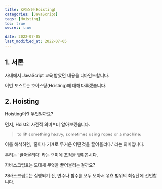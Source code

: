 ```yaml
---
title: 호이스팅(Hoisting)
categories: [JavaScript]
tags: [Hoisting]
toc: true
secret: true

date: 2022-07-05
last_modified_at: 2022-07-05
---
```


## 1. 서론

사내에서 JavaScript 교육 받았던 내용을 리마인드합니다.

이번 포스트는 호이스팅(Hoisting)에 대해 다루겠습니다.

## 2. Hoisting

Hoisting이란 무엇일까요?

먼저, Hoist의 사전적 의미부터 알아보겠습니다.

> to lift something heavy, sometimes using ropes or a machine:

이를 해석하면, '줄이나 기계로 무거운 어떤 것을 끌어올리다.' 라는 의미입니다.

우리는 '끌어올리다' 라는 의미에 초점을 맞춰봅시다.

자바스크립트는 도대체 무엇을 끌어올리는 걸까요?

자바스크립트는 실행되기 전, 변수나 함수를 모두 모아서 유효 범위의 최상단에 선언합니다.